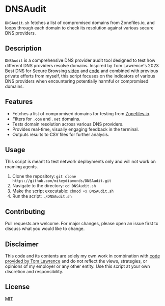 # DNSAudit
`DNSAudit.sh` fetches a list of compromised domains from Zonefiles.io, and loops through each domain to check its resolution against various secure DNS providers.

## Description

`DNSAudit` is a comprehensive DNS provider audit tool designed to test how different DNS providers resolve domains. Inspired by Tom Lawrence's 2023 Best DNS for Secure Browsing [video](https://youtu.be/NUT4K3tk9Ns?si=qz_Lq9gwUbuBjx2n) and [code](https://forums.lawrencesystems.com/t/which-is-the-best-dns-for-secure-browsing-cloudflare-quad9-nextdns-and-adguard-dns-youtube-release/18910/2) and combined with previous private efforts from myself, this script focuses on the indicators of various DNS providers when encountering potentially harmful or compromised domains.

## Features

- Fetches a list of compromised domains for testing from [Zonefiles.io](https://zonefiles.io/compromised-domain-list/).
- Filters for `.com` and `.net` domains.
- Tests domain resolution across various DNS providers.
- Provides real-time, visually engaging feedback in the terminal.
- Outputs results to CSV files for further analysis.

## Usage

This script is meant to test network deployments only and will not work on roaming agents.

1. Clone the repository: `git clone https://github.com/mikeydiamonds/DNSAudit.git`
2. Navigate to the directory: `cd DNSAudit.sh`
3. Make the script executable: `chmod +x DNSAudit.sh`
4. Run the script: `./DNSAudit.sh`

## Contributing

Pull requests are welcome. For major changes, please open an issue first to discuss what you would like to change.

## Disclaimer

This code and its contents are solely my own work in combination with [code provided by Tom Lawrence](https://forums.lawrencesystems.com/t/which-is-the-best-dns-for-secure-browsing-cloudflare-quad9-nextdns-and-adguard-dns-youtube-release/18910/2) and do not reflect the views, strategies, or opinions of my employer or any other entity. Use this script at your own discretion and responsibility.

## License

[MIT](https://choosealicense.com/licenses/mit/)

